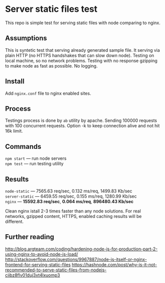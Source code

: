 # Server static files test

This repo is simple test for serving static files with node comparing to nginx.


## Assumptions
This is syntetic test that serving already generated sample file. It serving via plain HTTP (no HTTPS handshakes that can slow down node). Testing on local machine, so no network problems. Testing with no response gzipping to make node as fast as possible. No logging.

## Install
Add `nginx.conf` file to nginx enabled sites. 

## Process
Testings process is done by `ab` utility by apache. Sending 100000 requests with 100 concurrent requests. Option -k to keep connection alive and not hit 16k limit.


## Commands
`npm start` — run node servers  
`npm test` — run testing utility  


## Results
`node-static` — 7565.63 req/sec, 0.132 ms/req, 1499.83 Kb/sec  
`server-static` — 6459.55 req/sec, 0.155 ms/req, 1280.99 Kb/sec  
`nginx` — __15592.83 req/sec__, __0.064 ms/req__, __896480.43 Kb/sec__  

Clean nginx istall 2-3 times faster than any node solutions. For real networks, gzipped content, HTTPS, enabled caching results will be different.

## Further reading
http://blog.argteam.com/coding/hardening-node-js-for-production-part-2-using-nginx-to-avoid-node-js-load/
http://stackoverflow.com/questions/9967887/node-js-itself-or-nginx-frontend-for-serving-static-files
https://hashnode.com/post/why-is-it-not-recommended-to-serve-static-files-from-nodejs-ciibz8flv01duj3xt4lxuomp3
